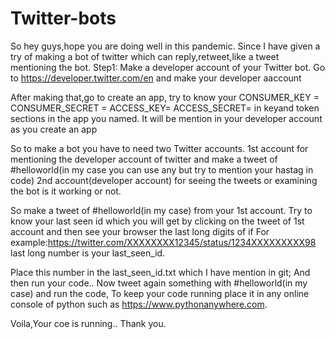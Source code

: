 # Twitter-bots
So hey guys,hope you are doing well in this pandemic.
Since I have given a try of making a bot of twitter which can reply,retweet,like a tweet mentioning the bot.
Step1:
Make  a developer account of your Twitter bot.
Go to  https://developer.twitter.com/en and make your developer aaccount

After making that,go to create an app,
try to know your
CONSUMER_KEY = 
CONSUMER_SECRET = 
ACCESS_KEY= 
ACCESS_SECRET=
in keyand token sections in the app you named.
It will be mention in your developer account as you create an app


So to make a bot you have to need two Twitter accounts.
1st account for mentioning the developer account of twitter and make a tweet of #helloworld(in my case you can use any but try to mention your hastag in code)
2nd account(developer account) for seeing the tweets or examining the bot is it working or not.

So make a tweet of #helloworld(in my case) from your 1st account.
Try to know your last seen id which you will get by clicking on the tweet of 1st account and then see your browser the last long digits of if
For example:https://twitter.com/XXXXXXXX12345/status/1234XXXXXXXXX98 last long number is your last_seen_id.


Place this number in the last_seen_id.txt which I have mention in git;
And then run your code..
Now tweet again something with #helloworld(in my case) and run the code,
To keep your code running place it in any online console of python such as https://www.pythonanywhere.com.

Voila,Your coe is running..
Thank you.
